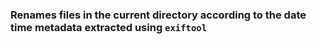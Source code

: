 ### Renames files in the current directory according to the date time metadata extracted using `exiftool` 
